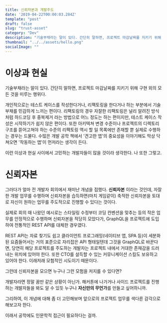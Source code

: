 ```yaml
---
title: 신뢰자본과 개발주도
date: '2019-04-22T00:00:03.284Z'
template: "post"
draft: false
slug: "trust-asset"
category: "Dev"
description: "기술부채라는 말이 있다. 간단히 말하면, 프로젝트 마감날짜를 지키기 위해 구현 외의 모든 것을 미루는 행위다"
thumbnail: "../../assets/hello.png"
socialImage: ""
---
```


# 이상과 현실

 기술부채라는 말이 있다. 간단히 말하면, 프로젝트 마감날짜를 지키기 위해 구현 외의 모든 것을 미루는 행위다.
 
 개인적으로는 테스트 케이스를 작성한다거나, 리팩토링을 한다거나 하는 부분에서 기술 부채를 민감하게 느끼는 편이다. 리팩토링의 경우 자잘한 리팩토링은 널리 알려진 방식처럼 하드코딩 후 중복제거 라는 방법으로 어느 정도는 하는 편이지만, 테스트 케이스 작성은 시작하기가 쉽지 않은 편이다. 또한 아키텍쳐 변경 수준이나 프로젝트의 디렉토리 구조를 뜯어고쳐야 하는 수준의 리팩토링 역시 할 일 목록에만 존재할 뿐 실제로 수행하는 경우는 드물다. 수많은 개발 공학 책에서 '견고한 앱'의 중요성을 이야기해도 막상 닥쳐오면 '작동하는 앱'이 먼저라는 생각이 든다.
 
 이런 이상과 현실 사이에서 고민하는 개발자들이 많을 것이라 생각한다. 나 또한 그렇고.
 
 # 신뢰자본
 
 그러다가 얼마 전 개발자 회의에서 재미난 개념을 접했다. **신뢰자본** 이라는 것인데, 자잘한 개발 업무를 수행하며 신뢰자본을 습득하면(마치 게임같이) 축적한 신뢰자본을 토대로 자신이 원하는 업무를 주도적으로 진행할 수 있다는 것이다.
 
 실제로 회의 때 나왔던 예시로는 스타일링 수정부터 코딩 컨벤션을 맞추는 등의 작은 업무를 안정적으로 수행하며 신뢰자본을 적당히 모았다가, GraphQL을 프로젝트에 도입하여 전통적인 REST API를 대체한 경우였다.
 
 REST API는 자료 찾기도 쉽고 클라이언트 프로그래밍(네이티브 앱, SPA 등)이 세분화된 요즘들어서는  거의 표준으로 자리잡은 API 형태일텐데 그것을 GraphQL로 바꾼다면, 당연히 해당 프로젝트를 주도하는 개발자는 프로젝트 내에서 거대한 존재감을 드러내는 위치에 있어야 한다. 또한 CTO를 설득할 수 있는 커뮤니케이션 스킬도 보유하고 있어야 한다. 이래저래 모험적인 시도이기 때문이다.
 
 그런데 신뢰자본을 모으면 누구나 그런 모험을 저지를 수 있다면?
  
 개발자라면 정말 꿈만 같은 상황이 아닌가. 해커톤에 나가거나 사이드 프로젝트를 진행하는 개발자들을 봐도 알 수 있듯 누구나 **자신만의 무언가**를 만들고 싶어하니까.
 
 그리하여, 이 개념에 대해 좀 더 고민해보며 앞으로의 프로젝트 업무를 색다른 감각으로 해보고자 한다. 
 
 이래서 공학에도 인문학적 접근이 필요하다는 걸까. 
